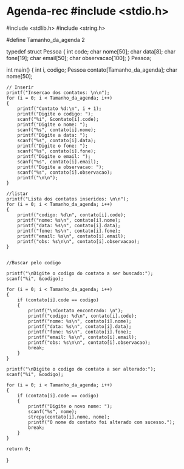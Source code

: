# Agenda-rec #include <stdio.h>
#include <stdlib.h> 
#include <string.h>

#define Tamanho_da_agenda 2 

typedef struct Pessoa {
    int code;
    char nome[50];
    char data[8];
    char fone[19];
    char email[50];
    char observacao[100];
} Pessoa;


int main()
{
    int i, codigo;
    Pessoa contato[Tamanho_da_agenda];
    char nome[50];

    // Inserir
    printf("Insercao dos contatos: \n\n");
    for (i = 0; i < Tamanho_da_agenda; i++)
    {
        printf("Contato %d:\n", i + 1);
        printf("Digite o codigo: ");
        scanf("%i", &contato[i].code);
        printf("Digite o nome: ");
        scanf("%s", contato[i].nome);
        printf("Digite a data: ");
        scanf("%s", contato[i].data);
        printf("Digite o fone: ");
        scanf("%s", contato[i].fone);
        printf("Digite o email: ");
        scanf("%s", contato[i].email);
        printf("Digite a observacao: ");
        scanf("%s", contato[i].observacao);
        printf("\n\n");
    }

    //listar
    printf("Lista dos contatos inseridos: \n\n");
    for (i = 0; i < Tamanho_da_agenda; i++)
    {
        printf("codigo: %d\n", contato[i].code);
        printf("nome: %s\n", contato[i].nome);
        printf("data: %s\n", contato[i].data);
        printf("fone: %s\n", contato[i].fone);
        printf("email: %s\n", contato[i].email);
        printf("obs: %s\n\n", contato[i].observacao);
    }


    //Buscar pelo codigo

    printf("\nDigite o codigo do contato a ser buscado:");
    scanf("%i", &codigo);

    for (i = 0; i < Tamanho_da_agenda; i++)
    {
        if (contato[i].code == codigo)
        {
            printf("\nContato encontrado: \n");
            printf("codigo: %d\n", contato[i].code);
            printf("nome: %s\n", contato[i].nome);
            printf("data: %s\n", contato[i].data);
            printf("fone: %s\n", contato[i].fone);
            printf("email: %s\n", contato[i].email);
            printf("obs: %s\n\n", contato[i].observacao);
            break;
        }
    }

    printf("\nDigite o codigo do contato a ser alterado:");
    scanf("%i", &codigo);

    for (i = 0; i < Tamanho_da_agenda; i++)
    {
        if (contato[i].code == codigo)
        {
            printf("Digite o novo nome: ");
            scanf("%s", nome);
            strcpy(contato[i].nome, nome);
            printf("O nome do contato foi alterado com sucesso.");
            break;
        }
    }

    return 0;

}
